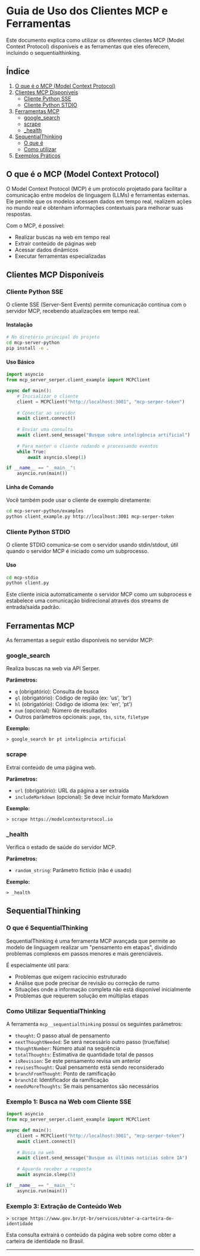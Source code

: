 # Guia de Uso dos Clientes MCP e Ferramentas

Este documento explica como utilizar os diferentes clientes MCP (Model Context Protocol) disponíveis e as ferramentas que eles oferecem, incluindo o sequentialthinking.

## Índice

1. [O que é o MCP (Model Context Protocol)](#o-que-é-o-mcp-model-context-protocol)
2. [Clientes MCP Disponíveis](#clientes-mcp-disponíveis)
   - [Cliente Python SSE](#cliente-python-sse)
   - [Cliente Python STDIO](#cliente-python-stdio)
3. [Ferramentas MCP](#ferramentas-mcp)
   - [google_search](#google_search)
   - [scrape](#scrape)
   - [_health](#_health)
4. [SequentialThinking](#sequentialthinking)
   - [O que é](#o-que-é-sequentialthinking)
   - [Como utilizar](#como-utilizar-sequentialthinking)
5. [Exemplos Práticos](#exemplos-práticos)

## O que é o MCP (Model Context Protocol)

O Model Context Protocol (MCP) é um protocolo projetado para facilitar a comunicação entre modelos de linguagem (LLMs) e ferramentas externas. Ele permite que os modelos acessem dados em tempo real, realizem ações no mundo real e obtenham informações contextuais para melhorar suas respostas.

Com o MCP, é possível:
- Realizar buscas na web em tempo real
- Extrair conteúdo de páginas web
- Acessar dados dinâmicos
- Executar ferramentas especializadas

## Clientes MCP Disponíveis

### Cliente Python SSE

O cliente SSE (Server-Sent Events) permite comunicação contínua com o servidor MCP, recebendo atualizações em tempo real.

#### Instalação

```bash
# No diretório principal do projeto
cd mcp-server-python
pip install -e .
```

#### Uso Básico

```python
import asyncio
from mcp_server_serper.client_example import MCPClient

async def main():
    # Inicializar o cliente
    client = MCPClient("http://localhost:3001", "mcp-serper-token")
    
    # Conectar ao servidor
    await client.connect()
    
    # Enviar uma consulta
    await client.send_message("Busque sobre inteligência artificial")
    
    # Para manter o cliente rodando e processando eventos
    while True:
        await asyncio.sleep(1)

if __name__ == "__main__":
    asyncio.run(main())
```

#### Linha de Comando

Você também pode usar o cliente de exemplo diretamente:

```bash
cd mcp-server-python/examples
python client_example.py http://localhost:3001 mcp-serper-token
```

### Cliente Python STDIO

O cliente STDIO comunica-se com o servidor usando stdin/stdout, útil quando o servidor MCP é iniciado como um subprocesso.

#### Uso

```bash
cd mcp-stdio
python client.py
```

Este cliente inicia automaticamente o servidor MCP como um subprocess e estabelece uma comunicação bidirecional através dos streams de entrada/saída padrão.

## Ferramentas MCP

As ferramentas a seguir estão disponíveis no servidor MCP:

### google_search

Realiza buscas na web via API Serper.

**Parâmetros:**
- `q` (obrigatório): Consulta de busca
- `gl` (obrigatório): Código de região (ex: 'us', 'br')
- `hl` (obrigatório): Código de idioma (ex: 'en', 'pt')
- `num` (opcional): Número de resultados
- Outros parâmetros opcionais: `page`, `tbs`, `site`, `filetype`

**Exemplo:**
```
> google_search br pt inteligência artificial
```

### scrape

Extrai conteúdo de uma página web.

**Parâmetros:**
- `url` (obrigatório): URL da página a ser extraída
- `includeMarkdown` (opcional): Se deve incluir formato Markdown

**Exemplo:**
```
> scrape https://modelcontextprotocol.io
```

### _health

Verifica o estado de saúde do servidor MCP.

**Parâmetros:**
- `random_string`: Parâmetro fictício (não é usado)

**Exemplo:**
```
> _health
```

## SequentialThinking

### O que é SequentialThinking

SequentialThinking é uma ferramenta MCP avançada que permite ao modelo de linguagem realizar um "pensamento em etapas", dividindo problemas complexos em passos menores e mais gerenciáveis.

É especialmente útil para:
- Problemas que exigem raciocínio estruturado
- Análise que pode precisar de revisão ou correção de rumo
- Situações onde a informação completa não está disponível inicialmente
- Problemas que requerem solução em múltiplas etapas

### Como Utilizar SequentialThinking

A ferramenta `mcp__sequentialthinking` possui os seguintes parâmetros:

- `thought`: O passo atual de pensamento
- `nextThoughtNeeded`: Se será necessário outro passo (true/false)
- `thoughtNumber`: Número atual na sequência
- `totalThoughts`: Estimativa de quantidade total de passos
- `isRevision`: Se este pensamento revisa um anterior
- `revisesThought`: Qual pensamento está sendo reconsiderado
- `branchFromThought`: Ponto de ramificação
- `branchId`: Identificador da ramificação
- `needsMoreThoughts`: Se mais pensamentos são necessários


### Exemplo 1: Busca na Web com Cliente SSE

```python
import asyncio
from mcp_server_serper.client_example import MCPClient

async def main():
    client = MCPClient("http://localhost:3001", "mcp-serper-token")
    await client.connect()
    
    # Busca na web
    await client.send_message("Busque as últimas notícias sobre IA")
    
    # Aguarda receber a resposta
    await asyncio.sleep(5)

if __name__ == "__main__":
    asyncio.run(main())
```

### Exemplo 3: Extração de Conteúdo Web

```
> scrape https://www.gov.br/pt-br/servicos/obter-a-carteira-de-identidade
```

Esta consulta extrairá o conteúdo da página web sobre como obter a carteira de identidade no Brasil.

---
